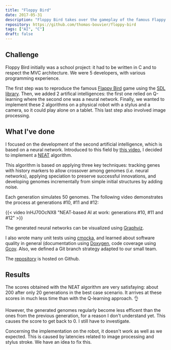 ```yaml
---
title: "Floppy Bird"
date: 2017-05-31
description: "Floppy Bird takes over the gameplay of the famous Flappy Bird, while integrating two artificial intelligence algorithms: Q-learning and a NEAT-type neural network."
repository: https://github.com/thomas-bouvier/floppy-bird
tags: ["AI", "C"]
draft: false
---
```


## Challenge

Floppy Bird initially was a school project: it had to be written in C and to respect the MVC architecture. We were 5 developers, with various programming experience.

The first step was to reproduce the famous [Flappy Bird](https://en.wikipedia.org/wiki/Flappy_Bird) game using the [SDL library](https://www.libsdl.org). Then, we added 2 artifical intelligences: the first one relied on Q-learning where the second one was a neural network. Finally, we wanted to implement these 2 algorithms on a physical robot with a stylus and a camera, so it could play alone on a tablet. This last step also involved image processing.

## What I've done

I focused on the development of the second artificial intelligence, which is based on a neural network. Introduced to this field by [this video](https://www.youtube.com/watch?v=qv6UVOQ0F44), I decided to implement a [NEAT](https://en.wikipedia.org/wiki/Neuroevolution_of_augmenting_topologies) algorithm.

This algorithm is based on applying three key techniques: tracking genes with history markers to allow crossover among genomes (<em>i.e.</em> neural networks), applying speciation to preserve successful innovations, and developing genomes incrementally from simple initial structures by adding noise.

Each generation simulates 50 genomes. The following video demonstrates the process at generations #10, #11 and #12:

{{< video lnHJ70OcNX8 "NEAT-based AI at work: generations #10, #11 and #12" >}}

The generated neural networks can be visualized using [Graphviz](http://www.graphviz.org).

I also wrote many unit tests using [cmocka](https://cmocka.org), and learned about software quality in general (documentation using [Doxygen](http://www.stack.nl/~dimitri/doxygen), code coverage using [Gcov](https://gcc.gnu.org/onlinedocs/gcc/Gcov.html). Also, we defined a Git branch strategy adapted to our small team.

The [repository](https://github.com/thomas-bouvier/floppy-bird) is hosted on Github.

## Results

The scores obtained with the NEAT algorithm are very satisfaying: about 200 after only 20 generations in the best case scenario. It arrives at these scores in much less time than with the Q-learning approach. 👌

However, the generated genomes regularly become less efficent than the ones from the previous generation, for a reason I don't understand yet. This causes the score to get back to 0. I still have to investigate.

Concerning the implementation on the robot, it doesn't work as well as we expected. This is caused by latencies related to image processing and stylus stroke. We have an idea to fix this.
